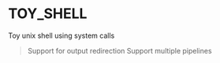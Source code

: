 # TOY_SHELL
Toy unix shell using system calls
 > Support for output redirection
 > Support multiple pipelines
